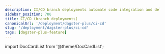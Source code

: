 ```yaml
---
description: CI/CD branch deployments automate code integration and delivery for Dagster+ projects.
sidebar_position: 700
title: CI/CD (branch deployments)
canonicalUrl: '/deployment/dagster-plus/ci-cd'
slug: '/deployment/dagster-plus/ci-cd'
tags: [dagster-plus-feature]
---
```


import DocCardList from '@theme/DocCardList';

<DocCardList />
